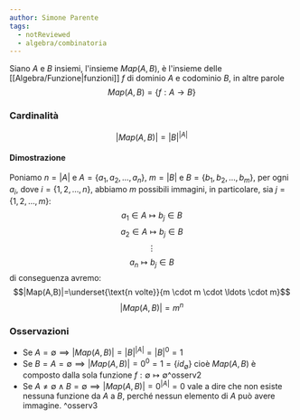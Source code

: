 ```yaml
---
author: Simone Parente
tags:
  - notReviewed
  - algebra/combinatoria
---
```


Siano $A \text{ e } B$ insiemi, l'insieme $Map(A,B)$,  è l'insieme delle [[Algebra/Funzione|funzioni]] $f$ di dominio $A$ e codominio $B$, in altre parole
$$Map(A,B)=\{f:A \rightarrow B\}$$
### Cardinalità
$$|Map(A,B)|= |B|^{|A|}$$
#### Dimostrazione
Poniamo $n=|A|$ e $A=\{a_1,a_2,\ldots,a_n\}$, $m=|B|$ e $B=\{b_1,b_2,\ldots,b_m\}$, per ogni $a_i$, dove $i=\{1,2,\ldots,n\}$, abbiamo $m$ possibili immagini, in particolare, sia $j=\{1,2,\ldots,m\}$:
$$a_1  \in A\mapsto b_j \in B$$
$$a_2 \in A \mapsto b_j \in B$$
$$\vdots$$
$$a_n \mapsto b_j \in B$$
di conseguenza avremo:
$$|Map(A,B)|=\underset{\text{n volte}}{m \cdot m \cdot \ldots \cdot m}$$
$$|Map(A,B)|=m^n$$
### Osservazioni
- Se $A=\emptyset \implies |Map(A,B)|=|B|^{|A|}=|B|^0=1$
- Se $B=A=\emptyset \implies |Map(A,B)|=0^0=1=\{id_\emptyset\}$
	cioè $Map(A,B)$ è composto dalla sola funzione $f:\emptyset \mapsto \emptyset$^osserv2
- Se $A \neq \emptyset \land B = \emptyset \implies |Map(A,B)| = 0^{|A|} = 0$
	vale a dire che non esiste nessuna funzione da $A$ a $B$, perché nessun elemento di $A$ può avere immagine. ^osserv3